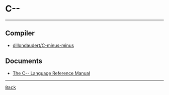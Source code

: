 # C--

---

## Compiler

- [dillondaudert/C-minus-minus](https://github.com/dillondaudert/C-minus-minus)

## Documents

- [The C-- Language Reference Manual](https://www.microsoft.com/en-us/research/wp-content/uploads/1998/01/pal-manual.pdf)

---

[<kbd> Back </kbd>](./readme.md)

